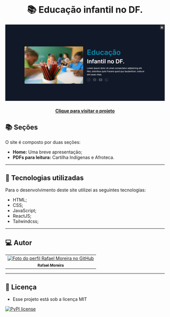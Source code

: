 <h1 align="center">
  📚 Educação infantil no DF.
</h1>

![Prévia do projeto](/src/assets/preview.png)

<h4 align="center"><a href="https://rafaeltimoreira.github.io/educacao-infantil/">Clique para visitar o projeto</a></h4>

## 📚 Seções

O site é composto por duas seções:

- **Home:** Uma breve apresentação;
- **PDFs para leitura:** Cartilha Indígenas e Afroteca.

---

## 💼 Tecnologias utilizadas

Para o desenvolvimento deste site utilizei as seguintes tecnologias:

- HTML;
- CSS;
- JavaScript;
- ReactJS;
- Tailwindcss;

---

## 💻 Autor

<table>
  <tr>
    <td align="center">
      <a href="https://github.com/RafaeltiMoreira">
        <img src="https://avatars.githubusercontent.com/u/52933778?v=4" width="100px;" alt="Foto do perfil Rafael Moreira no GitHub"/><br>
        <sub>
          <b>Rafael Moreira</b>
        </sub>
      </a>
    </td>
  </tr>
</table>

---

## :memo: Licença

- Esse projeto está sob a licença MIT

[![PyPI license](https://img.shields.io/pypi/l/ansicolortags.svg)](https://github.com/RafaeltiMoreira/portfolio-rafael/blob/main/LICENSE)
